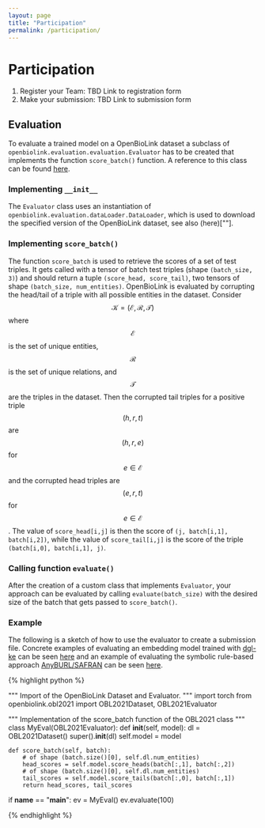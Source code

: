 ```yaml
---
layout: page
title: "Participation"
permalink: /participation/
---
```


# Participation

1. Register your Team: TBD Link to registration form
2. Make your submission: TBD Link to submission form

## Evaluation

To evaluate a trained model on a OpenBioLink dataset a subclass of `openbiolink.evaluation.evaluation.Evaluator` has to be created that implements the function `score_batch()` function. A reference to this class can be found [here](../obl2021.html#obl2021.OBL2021Evaluator).

### Implementing `__init__`

The `Evaluator` class uses an instantiation of `openbiolink.evaluation.dataLoader.DataLoader`, which is used to download the specified version of the OpenBioLink dataset, see also (here)[""].

### Implementing `score_batch()`

The function `score_batch` is used to retrieve the scores of a set of test triples. It gets called with a tensor of batch test triples (shape `(batch_size, 3)`) and should return a tuple `(score_head, score_tail)`, two tensors of shape `(batch_size, num_entities)`. OpenBioLink is evaluated by corrupting the head/tail of a triple with all possible entities in the dataset. Consider $$\mathcal{K} = (\mathcal{E},\mathcal{R},\mathcal{T})$$ where $$\mathcal{E}$$ is the set of unique entities, $$\mathcal{R}$$ is the set of unique relations, and $$\mathcal{T}$$ are the triples in the dataset. Then the corrupted tail triples for a positive triple $$(h, r, t)$$ are $$(h, r, e)$$ for $$e \in \mathcal{E}$$ and the corrupted head triples are $$(e, r, t)$$ for $$e \in \mathcal{E}$$. The value of `score_head[i,j]` is then the score of `(j, batch[i,1], batch[i,2])`, while the value of `score_tail[i,j]` is the score of the triple `(batch[i,0], batch[i,1], j)`.

### Calling function `evaluate()`

After the creation of a custom class that implements `Evaluator`, your approach can be evaluated by calling `evaluate(batch_size)` with the desired size of the batch that gets passed to `score_batch()`.

### Example

The following is a sketch of how to use the evaluator to create a submission file. Concrete examples of evaluating an embedding model trained with [dgl-ke]("") can be seen [here]("") and an example of evaluating the symbolic rule-based approach [AnyBURL/SAFRAN]("") can be seen [here]("").

{% highlight python %}

"""
Import of the OpenBioLink Dataset and Evaluator.
"""
import torch
from openbiolink.obl2021 import OBL2021Dataset, OBL2021Evaluator

"""
Implementation of the score_batch function of the OBL2021 class
"""
class MyEval(OBL2021Evaluator):
    def __init__(self, model):
        dl = OBL2021Dataset()
        super().__init__(dl)
        self.model = model

    def score_batch(self, batch):
        # of shape (batch.size()[0], self.dl.num_entities)
        head_scores = self.model.score_heads(batch[:,1], batch[:,2]) 
        # of shape (batch.size()[0], self.dl.num_entities)
        tail_scores = self.model.score_tails(batch[:,0], batch[:,1]) 
        return head_scores, tail_scores

if __name__ == "__main__":
    ev = MyEval()
    ev.evaluate(100)
	
{% endhighlight %}
